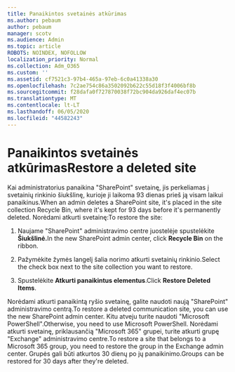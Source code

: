 ```yaml
---
title: Panaikintos svetainės atkūrimas
ms.author: pebaum
author: pebaum
manager: scotv
ms.audience: Admin
ms.topic: article
ROBOTS: NOINDEX, NOFOLLOW
localization_priority: Normal
ms.collection: Adm_O365
ms.custom: ''
ms.assetid: cf7521c3-97b4-465a-97eb-6c0a41338a30
ms.openlocfilehash: 7c2ae754c86a3502092b622c55d18f3f4006bf8b
ms.sourcegitcommit: f28dafa0f727870038f72bc904da926daf4ec07b
ms.translationtype: MT
ms.contentlocale: lt-LT
ms.lasthandoff: 06/05/2020
ms.locfileid: "44582243"
---
```

# <a name="restore-a-deleted-site"></a><span data-ttu-id="76020-102">Panaikintos svetainės atkūrimas</span><span class="sxs-lookup"><span data-stu-id="76020-102">Restore a deleted site</span></span>

<span data-ttu-id="76020-103">Kai administratorius panaikina "SharePoint" svetainę, jis perkeliamas į svetainių rinkinio šiukšlinę, kurioje ji laikoma 93 dienas prieš ją visam laikui panaikinus.</span><span class="sxs-lookup"><span data-stu-id="76020-103">When an admin deletes a SharePoint site, it's placed in the site collection Recycle Bin, where it's kept for 93 days before it's permanently deleted.</span></span> <span data-ttu-id="76020-104">Norėdami atkurti svetainę:</span><span class="sxs-lookup"><span data-stu-id="76020-104">To restore the site:</span></span>
  
1. <span data-ttu-id="76020-105">Naujame "SharePoint" administravimo centre juostelėje spustelėkite **Šiukšlinė.**</span><span class="sxs-lookup"><span data-stu-id="76020-105">In the new SharePoint admin center, click **Recycle Bin** on the ribbon.</span></span> 
    
2. <span data-ttu-id="76020-106">Pažymėkite žymės langelį šalia norimo atkurti svetainių rinkinio.</span><span class="sxs-lookup"><span data-stu-id="76020-106">Select the check box next to the site collection you want to restore.</span></span>
    
3. <span data-ttu-id="76020-107">Spustelėkite **Atkurti panaikintus elementus**.</span><span class="sxs-lookup"><span data-stu-id="76020-107">Click **Restore Deleted Items**.</span></span>
    
<span data-ttu-id="76020-108">Norėdami atkurti panaikintą ryšio svetainę, galite naudoti naują "SharePoint" administravimo centrą.</span><span class="sxs-lookup"><span data-stu-id="76020-108">To restore a deleted communication site, you can use the new SharePoint admin center.</span></span> <span data-ttu-id="76020-109">Kitu atveju turite naudoti "Microsoft PowerShell".</span><span class="sxs-lookup"><span data-stu-id="76020-109">Otherwise, you need to use Microsoft PowerShell.</span></span> <span data-ttu-id="76020-110">Norėdami atkurti svetainę, priklausančią "Microsoft 365" grupei, turite atkurti grupę "Exchange" administravimo centre.</span><span class="sxs-lookup"><span data-stu-id="76020-110">To restore a site that belongs to a Microsoft 365 group, you need to restore the group in the Exchange admin center.</span></span> <span data-ttu-id="76020-111">Grupės gali būti atkurtos 30 dienų po jų panaikinimo.</span><span class="sxs-lookup"><span data-stu-id="76020-111">Groups can be restored for 30 days after they're deleted.</span></span>
  

